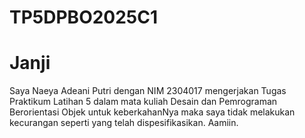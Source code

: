 # TP5DPBO2025C1
# Janji
Saya Naeya Adeani Putri dengan NIM 2304017 mengerjakan Tugas Praktikum Latihan 5 dalam mata kuliah Desain dan Pemrograman Berorientasi Objek untuk keberkahanNya maka saya tidak melakukan kecurangan seperti yang telah dispesifikasikan. Aamiin.
